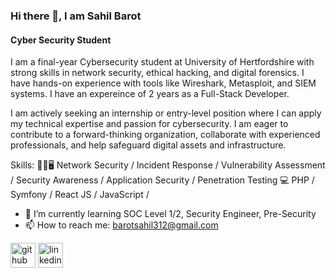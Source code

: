 ### Hi there 👋, I am Sahil Barot
#### Cyber Security Student

I am a final-year Cybersecurity student at University of Hertfordshire with strong skills in network security, ethical hacking, and digital forensics. I have hands-on experience with tools like Wireshark, Metasploit, and SIEM systems. I have an expereince of 2 years as a Full-Stack Developer. 

I am actively seeking an internship or entry-level position where I can apply my technical expertise and passion for cybersecurity. I am eager to contribute to a forward-thinking organization, collaborate with experienced professionals, and help safeguard digital assets and infrastructure.

Skills:
👨‍💻🖥️  Network Security / Incident Response / Vulnerability Assessment / Security Awareness / Application Security / Penetration Testing 
 💻 PHP / Symfony / React JS / JavaScript /

- 🌱 I’m currently learning SOC Level 1/2, Security Engineer, Pre-Security 
- 📫 How to reach me: barotsahil312@gmail.com 


[<img src='https://cdn.jsdelivr.net/npm/simple-icons@3.0.1/icons/github.svg' alt='github' height='40'>](https://github.com/barotsahil)  [<img src='https://cdn.jsdelivr.net/npm/simple-icons@3.0.1/icons/linkedin.svg' alt='linkedin' height='40'>](https://www.linkedin.com/in/sahil-barot-90a6041a7//)  

